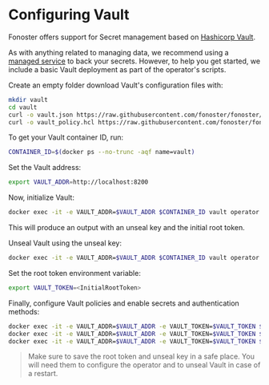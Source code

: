 # Configuring Vault


Fonoster offers support for Secret management based on [Hashicorp Vault](https://www.vaultproject.io/).

As with anything related to managing data, we recommend using a [managed service](https://www.hashicorp.com/blog/vault-on-the-hashicorp-cloud-platform) to back your secrets. However, to help you get started, we include a basic Vault deployment as part of the operator's scripts.

Create an empty folder download Vault's configuration files with:

```bash
mkdir vault
cd vault
curl -o vault.json https://raw.githubusercontent.com/fonoster/fonoster/main/etc/vault.json
curl -o vault_policy.hcl https://raw.githubusercontent.com/fonoster/fonoster/main/etc/vault_policy.hcl
```

To get your Vault container ID, run:

```bash
CONTAINER_ID=$(docker ps --no-trunc -aqf name=vault)
```

Set the Vault address:

```bash
export VAULT_ADDR=http://localhost:8200
```

Now, initialize Vault:

```bash
docker exec -it -e VAULT_ADDR=$VAULT_ADDR $CONTAINER_ID vault operator init -key-shares=1 -key-threshold=1
```

This will produce an output with an unseal key and the initial root token.

Unseal Vault using the unseal key:

```bash
docker exec -it -e VAULT_ADDR=$VAULT_ADDR $CONTAINER_ID vault operator unseal <UnsealKey>
```

Set the root token environment variable:

```bash
export VAULT_TOKEN=<InitialRootToken>
```

Finally, configure Vault policies and enable secrets and authentication methods:

```bash
docker exec -it -e VAULT_ADDR=$VAULT_ADDR -e VAULT_TOKEN=$VAULT_TOKEN $CONTAINER_ID vault policy write fonoster-secrets-policy /vault/config/vault_policy.hcl
docker exec -it -e VAULT_ADDR=$VAULT_ADDR -e VAULT_TOKEN=$VAULT_TOKEN $CONTAINER_ID vault secrets enable -path=secret kv
docker exec -it -e VAULT_ADDR=$VAULT_ADDR -e VAULT_TOKEN=$VAULT_TOKEN $CONTAINER_ID vault auth enable approle
```

> Make sure to save the root token and unseal key in a safe place. You will need them to configure the operator and to unseal Vault in case of a restart.
